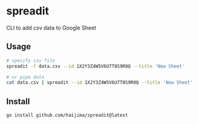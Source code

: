 # spreadit
CLI to add csv data to Google Sheet

## Usage

``` sh
# specify csv file
spreadit -f data.csv --id 1X2Y3Z4W5V6U7T8S9R0Q --title 'New Sheet'

# or pipe data
cat data.csv | spreadit --id 1X2Y3Z4W5V6U7T8S9R0Q --title 'New Sheet'
```

## Install

``` sh
go install github.com/haijima/spreadit@latest
```